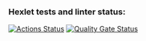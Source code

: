 ### Hexlet tests and linter status:
[![Actions Status](https://github.com/Liudmila198/frontend-project-46/actions/workflows/hexlet-check.yml/badge.svg)](https://github.com/Liudmila198/frontend-project-46/actions)
[![Quality Gate Status](https://sonarcloud.io/api/project_badges/measure?project=Liudmila198_frontend-project-46&metric=alert_status)](https://sonarcloud.io/summary/new_code?id=Liudmila198_frontend-project-46)